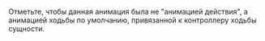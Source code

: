 Отметьте, чтобы данная анимация была не "анимацией действия", а анимацией ходьбы по умолчанию, привязанной к контроллеру ходьбы сущности.
